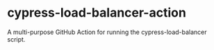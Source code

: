 # cypress-load-balancer-action

A multi-purpose GitHub Action for running the cypress-load-balancer script.
